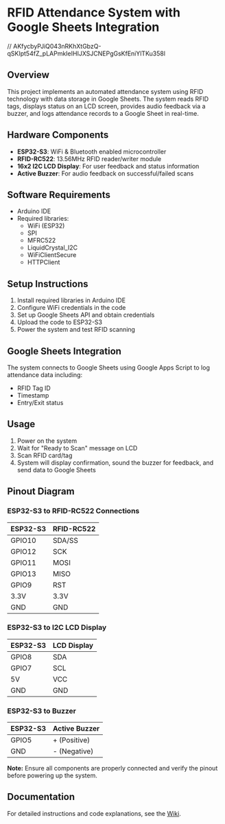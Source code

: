 # RFID Attendance System with Google Sheets Integration

// AKfycbyPJiQ043nRKhXtGbzQ-qSKIpt54fZ_pLAPmkIeIHIJXSJCNEPgGsKfEniYlTKu358l

## Overview

This project implements an automated attendance system using RFID technology with data storage in Google Sheets. The system reads RFID tags, displays status on an LCD screen, provides audio feedback via a buzzer, and logs attendance records to a Google Sheet in real-time.

## Hardware Components

- **ESP32-S3**: WiFi & Bluetooth enabled microcontroller
- **RFID-RC522**: 13.56MHz RFID reader/writer module
- **16x2 I2C LCD Display**: For user feedback and status information
- **Active Buzzer**: For audio feedback on successful/failed scans

## Software Requirements

- Arduino IDE
- Required libraries:
  - WiFi (ESP32)
  - SPI
  - MFRC522
  - LiquidCrystal_I2C
  - WiFiClientSecure
  - HTTPClient

## Setup Instructions

1. Install required libraries in Arduino IDE
2. Configure WiFi credentials in the code
3. Set up Google Sheets API and obtain credentials
4. Upload the code to ESP32-S3
5. Power the system and test RFID scanning

## Google Sheets Integration

The system connects to Google Sheets using Google Apps Script to log attendance data including:

- RFID Tag ID
- Timestamp
- Entry/Exit status

## Usage

1. Power on the system
2. Wait for "Ready to Scan" message on LCD
3. Scan RFID card/tag
4. System will display confirmation, sound the buzzer for feedback, and send data to Google Sheets

## Pinout Diagram

### ESP32-S3 to RFID-RC522 Connections

| ESP32-S3 | RFID-RC522 |
| -------- | ---------- |
| GPIO10   | SDA/SS     |
| GPIO12   | SCK        |
| GPIO11   | MOSI       |
| GPIO13   | MISO       |
| GPIO9    | RST        |
| 3.3V     | 3.3V       |
| GND      | GND        |

### ESP32-S3 to I2C LCD Display

| ESP32-S3 | LCD Display |
| -------- | ----------- |
| GPIO8    | SDA         |
| GPIO7    | SCL         |
| 5V       | VCC         |
| GND      | GND         |

### ESP32-S3 to Buzzer

| ESP32-S3 | Active Buzzer |
| -------- | ------------- |
| GPIO5    | + (Positive)  |
| GND      | - (Negative)  |

**Note:** Ensure all components are properly connected and verify the pinout before powering up the system.

## Documentation

For detailed instructions and code explanations, see the [Wiki](https://github.com/yourusername/rfid-gsheet/wiki).
